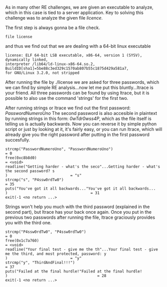 As in many other RE challenges, we are given an executable to analyze, which in this case is tied to a server application.
Key to solving this challenge was to analyze the given file _licence_.

The first step is always gonna be a file check.
```
file license
```
and thus we find out that we are dealing with a 64-bit linux executable
```
license: ELF 64-bit LSB executable, x86-64, version 1 (SYSV), dynamically linked, 
interpreter /lib64/ld-linux-x86-64.so.2, BuildID[sha1]=5be88c3ed329c1570ab807b55c1875d429a581a7, 
for GNU/Linux 3.2.0, not stripped
```
After running the file by ./license we are asked for three passwords, which we can find by simple RE analysis...now let me put this bluntly...ltrace is your friend.
All three passwords can be found by using ltrace, but it is possible to also use the command 'strings' for the first two.

After running strings or ltrace we find out the first password: _PasswordNumeroUno_
The second password is also accesible in plaintext by running strings in this form: _0wTdr0wss4P_, which as the file itself is telling us is actually backwards.
Now you can reverse it by simple python script or just by looking at it, it's fairly easy, or you can run ltrace, which will already give you the right password after 
putting in the first password succesfully.

```
strcmp("PasswordNumeroUno", "PasswordNumeroUno")                           = 0
free(0xc8b8d0)                                                             = <void>
readline("Getting harder - what's the seco"...Getting harder - what's the second password? s
)                            = "s"
strcmp("s", "P4ssw0rdTw0")                                                 = 35
puts("You've got it all backwards..."You've got it all backwards...
)                                     = 31
exit(-1 <no return ...>
```
Strings won't help you much with the third password (explained in the second part), but ltrace has your back once again. Once you put in the previous two passwords after running the file, ltrace
graciously provides you with the third one.
```
strcmp("P4ssw0rdTw0", "P4ssw0rdTw0")                                       = 0
free(0x1c7a760)                                                            = <void>
readline("Your final test - give me the th"...Your final test - give me the third, and most protected, password: y
)                            = "y"
strcmp("y", "ThirdAndFinal!!!")                                            = 37
puts("Failed at the final hurdle!"Failed at the final hurdle!
)                                        = 28
exit(-1 <no return ...>
```
